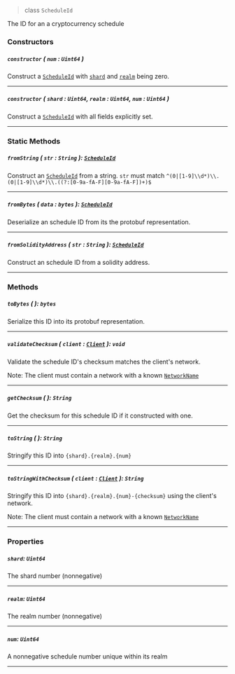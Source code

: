> class `ScheduleId`

The ID for an a cryptocurrency schedule

### Constructors

##### `constructor` ( `num` : `Uint64` )

Construct a [`ScheduleId`](#) with [`shard`](#shard-uint64) and [`realm`](#realm-uint64) being zero.

---

##### `constructor` ( `shard` : `Uint64`, `realm` : `Uint64`, `num` : `Uint64` )

Construct a [`ScheduleId`](#) with all fields explicitly set.

---

### Static Methods

##### `fromString` ( `str` : `String` ): [`ScheduleId`](#scheduleid)

Construct an [`ScheduleId`](#) from a string. 
`str` must match `^(0|[1-9]\\d*)\\.(0|[1-9]\\d*)\\.((?:[0-9a-fA-F][0-9a-fA-F])+)$`

---

##### `fromBytes` ( `data` : `bytes` ): [`ScheduleId`](#scheduleid)

Deserialize an schedule ID from its the protobuf representation.

---

##### `fromSolidityAddress` ( `str` : `String` ): [`ScheduleId`](#scheduleid)

Construct an schedule ID from a solidity address.

---

### Methods

##### `toBytes` ( ): `bytes`

Serialize this ID into its protobuf representation.

---

##### `validateChecksum` ( `client` : [`Client`](reference/core/Client.md) ): `void`

Validate the schedule ID's checksum matches the client's network.

Note: The client must contain a network with a known [`NetworkName`](reference/NetworkName.md)

---

##### `getChecksum` ( ): `String`

Get the checksum for this schedule ID if it constructed with one.

---

##### `toString` ( ): `String`

Stringify this ID into `{shard}.{realm}.{num}`

---

##### `toStringWithChecksum` ( `client` : [`Client`](reference/core/Client.md) ): `String`

Stringify this ID into `{shard}.{realm}.{num}-{checksum}` using the client's network.

Note: The client must contain a network with a known [`NetworkName`](reference/NetworkName.md)

---

### Properties

##### `shard`: `Uint64`

The shard number (nonnegative)

---

##### `realm`: `Uint64`

The realm number (nonnegative)

---

##### `num`: `Uint64`

A nonnegative schedule number unique within its realm

---

